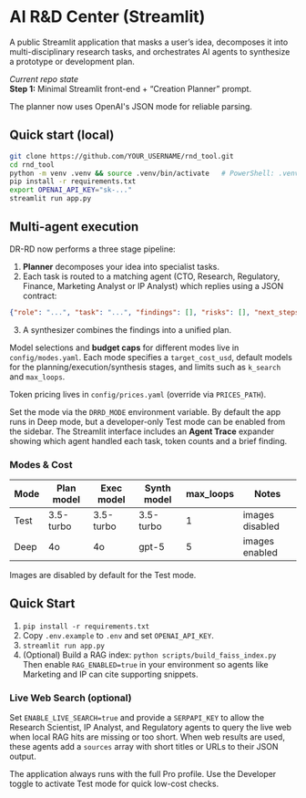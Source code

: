 # AI R&D Center (Streamlit)

A public Streamlit application that masks a user’s idea, decomposes it into
multi-disciplinary research tasks, and orchestrates AI agents to synthesize a
prototype or development plan.

_Current repo state_  
**Step 1:** Minimal Streamlit front-end + “Creation Planner” prompt.

The planner now uses OpenAI's JSON mode for reliable parsing.

## Quick start (local)

```bash
git clone https://github.com/YOUR_USERNAME/rnd_tool.git
cd rnd_tool
python -m venv .venv && source .venv/bin/activate   # PowerShell: .venv\Scripts\activate
pip install -r requirements.txt
export OPENAI_API_KEY="sk-..."
streamlit run app.py
```

## Multi-agent execution

DR-RD now performs a three stage pipeline:

1. **Planner** decomposes your idea into specialist tasks.
2. Each task is routed to a matching agent (CTO, Research, Regulatory, Finance, Marketing Analyst or IP Analyst) which replies using a JSON contract:

```json
{"role": "...", "task": "...", "findings": [], "risks": [], "next_steps": [], "sources": []}
```

3. A synthesizer combines the findings into a unified plan.

Model selections and **budget caps** for different modes live in `config/modes.yaml`.
Each mode specifies a `target_cost_usd`, default models for the planning/execution/synthesis stages,
and limits such as `k_search` and `max_loops`.

Token pricing lives in `config/prices.yaml` (override via `PRICES_PATH`).

Set the mode via the `DRRD_MODE` environment variable. By default the app runs in Deep mode, but a developer-only Test mode can be enabled from the sidebar. The Streamlit interface includes an **Agent Trace** expander showing which agent handled each task, token counts and a brief finding.

### Modes & Cost

| Mode | Plan model | Exec model | Synth model | max_loops | Notes |
|------|------------|------------|-------------|-----------|-------|
| Test | 3.5-turbo | 3.5-turbo | 3.5-turbo | 1 | images disabled |
| Deep | 4o | 4o | gpt-5 | 5 | images enabled |

Images are disabled by default for the Test mode.

## Quick Start
1) `pip install -r requirements.txt`
2) Copy `.env.example` to `.env` and set `OPENAI_API_KEY`.
3) `streamlit run app.py`
4) (Optional) Build a RAG index: `python scripts/build_faiss_index.py`
   Then enable `RAG_ENABLED=true` in your environment so agents like Marketing and IP can cite supporting snippets.

### Live Web Search (optional)

Set `ENABLE_LIVE_SEARCH=true` and provide a `SERPAPI_KEY` to allow the Research Scientist, IP Analyst, and Regulatory agents to query the live web when local RAG hits are missing or too short. When web results are used, these agents add a `sources` array with short titles or URLs to their JSON output.

The application always runs with the full Pro profile. Use the Developer toggle to activate Test mode for quick low-cost checks.
